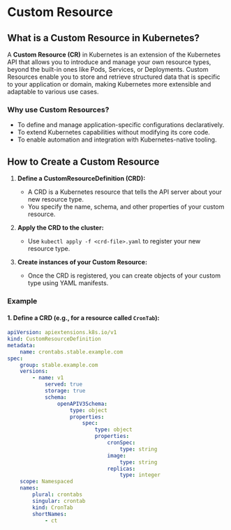 # Custom Resource

## What is a Custom Resource in Kubernetes?

A **Custom Resource (CR)** in Kubernetes is an extension of the Kubernetes API that allows you to introduce and manage your own resource types, beyond the built-in ones like Pods, Services, or Deployments. Custom Resources enable you to store and retrieve structured data that is specific to your application or domain, making Kubernetes more extensible and adaptable to various use cases.

### Why use Custom Resources?
- To define and manage application-specific configurations declaratively.
- To extend Kubernetes capabilities without modifying its core code.
- To enable automation and integration with Kubernetes-native tooling.

## How to Create a Custom Resource

1. **Define a CustomResourceDefinition (CRD):**
    - A CRD is a Kubernetes resource that tells the API server about your new resource type.
    - You specify the name, schema, and other properties of your custom resource.

2. **Apply the CRD to the cluster:**
    - Use `kubectl apply -f <crd-file>.yaml` to register your new resource type.

3. **Create instances of your Custom Resource:**
    - Once the CRD is registered, you can create objects of your custom type using YAML manifests.

### Example

#### 1. Define a CRD (e.g., for a resource called `CronTab`):

```yaml
apiVersion: apiextensions.k8s.io/v1
kind: CustomResourceDefinition
metadata:
    name: crontabs.stable.example.com
spec:
    group: stable.example.com
    versions:
        - name: v1
            served: true
            storage: true
            schema:
                openAPIV3Schema:
                    type: object
                    properties:
                        spec:
                            type: object
                            properties:
                                cronSpec:
                                    type: string
                                image:
                                    type: string
                                replicas:
                                    type: integer
    scope: Namespaced
    names:
        plural: crontabs
        singular: crontab
        kind: CronTab
        shortNames:
            - ct
```

